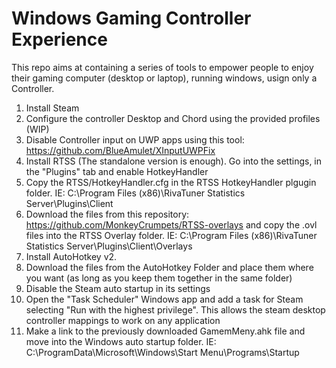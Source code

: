 # Windows Gaming Controller Experience
This repo aims at containing a series of tools to empower people to enjoy their gaming computer (desktop or laptop), running windows, usign only a Controller.

1. Install Steam
2. Configure the controller Desktop and Chord using the provided profiles (WIP)
3. Disable Controller input on UWP apps using this tool: https://github.com/BlueAmulet/XInputUWPFix
4. Install RTSS (The standalone version is enough). Go into the settings, in the "Plugins" tab and enable HotkeyHandler
5. Copy the RTSS/HotkeyHandler.cfg in the RTSS HotkeyHandler plgugin folder. IE: C:\Program Files (x86)\RivaTuner Statistics Server\Plugins\Client
6. Download the files from this repository: https://github.com/MonkeyCrumpets/RTSS-overlays and copy the .ovl files into the RTSS Overlay folder. IE: C:\Program Files (x86)\RivaTuner Statistics Server\Plugins\Client\Overlays
7. Install AutoHotkey v2.
8. Download the files from the AutoHotkey Folder and place them where you want (as long as you keep them together in the same folder)
9. Disable the Steam auto startup in its settings
10. Open the "Task Scheduler" Windows app and add a task for Steam selecting "Run with the highest privilege". This allows the steam desktop controller mappings to work on any application
11.  Make a link to the previously downloaded GamemMeny.ahk file and move into the Windows auto startup folder. IE: C:\ProgramData\Microsoft\Windows\Start Menu\Programs\Startup